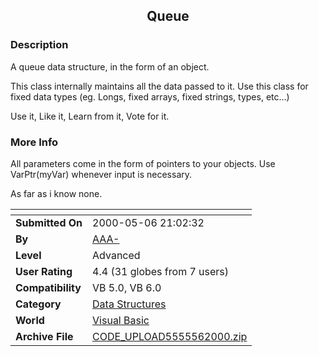 ﻿<div align="center">

## Queue


</div>

### Description

A queue data structure, in the form of an object.

This class internally maintains all the data passed to it. Use this class for fixed data types (eg. Longs, fixed arrays, fixed strings, types, etc...)

Use it, Like it, Learn from it, Vote for it.
 
### More Info
 
All parameters come in the form of pointers to your objects. Use VarPtr(myVar) whenever input is necessary.

As far as i know none.


<span>             |<span>
---                |---
**Submitted On**   |2000-05-06 21:02:32
**By**             |[AAA\-](https://github.com/Planet-Source-Code/PSCIndex/blob/master/ByAuthor/aaa.md)
**Level**          |Advanced
**User Rating**    |4.4 (31 globes from 7 users)
**Compatibility**  |VB 5\.0, VB 6\.0
**Category**       |[Data Structures](https://github.com/Planet-Source-Code/PSCIndex/blob/master/ByCategory/data-structures__1-33.md)
**World**          |[Visual Basic](https://github.com/Planet-Source-Code/PSCIndex/blob/master/ByWorld/visual-basic.md)
**Archive File**   |[CODE\_UPLOAD5555562000\.zip](https://github.com/Planet-Source-Code/aaa-queue__1-7910/archive/master.zip)








